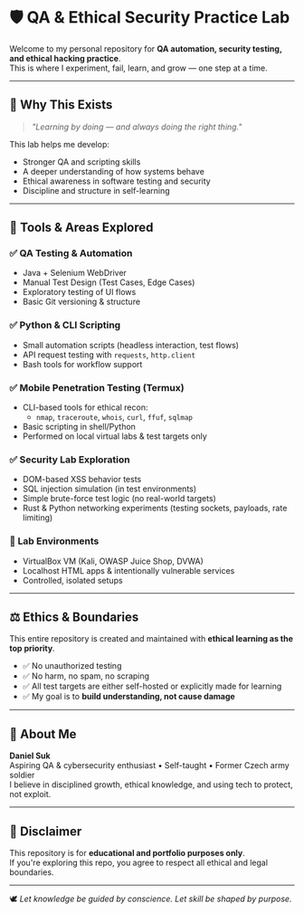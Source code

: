 # 🛡️ QA & Ethical Security Practice Lab

Welcome to my personal repository for **QA automation, security testing, and ethical hacking practice**.  
This is where I experiment, fail, learn, and grow — one step at a time.

---

## 🧠 Why This Exists

> *"Learning by doing — and always doing the right thing."*

This lab helps me develop:
- Stronger QA and scripting skills  
- A deeper understanding of how systems behave  
- Ethical awareness in software testing and security  
- Discipline and structure in self-learning

---

## 🧰 Tools & Areas Explored

### ✅ QA Testing & Automation
- Java + Selenium WebDriver  
- Manual Test Design (Test Cases, Edge Cases)  
- Exploratory testing of UI flows  
- Basic Git versioning & structure

### ✅ Python & CLI Scripting
- Small automation scripts (headless interaction, test flows)  
- API request testing with `requests`, `http.client`  
- Bash tools for workflow support

### ✅ Mobile Penetration Testing (Termux)
- CLI-based tools for ethical recon:  
  - `nmap`, `traceroute`, `whois`, `curl`, `ffuf`, `sqlmap`  
- Basic scripting in shell/Python  
- Performed on local virtual labs & test targets only

### ✅ Security Lab Exploration
- DOM-based XSS behavior tests  
- SQL injection simulation (in test environments)  
- Simple brute-force test logic (no real-world targets)  
- Rust & Python networking experiments (testing sockets, payloads, rate limiting)

### 🧪 Lab Environments
- VirtualBox VM (Kali, OWASP Juice Shop, DVWA)  
- Localhost HTML apps & intentionally vulnerable services  
- Controlled, isolated setups

---

## ⚖️ Ethics & Boundaries

This entire repository is created and maintained with **ethical learning as the top priority**.

- ✅ No unauthorized testing  
- ✅ No harm, no spam, no scraping  
- ✅ All test targets are either self-hosted or explicitly made for learning  
- ✅ My goal is to **build understanding, not cause damage**

---

## 👤 About Me

**Daniel Suk**  
Aspiring QA & cybersecurity enthusiast • Self-taught • Former Czech army soldier  
I believe in disciplined growth, ethical knowledge, and using tech to protect, not exploit.

---

## 📌 Disclaimer

This repository is for **educational and portfolio purposes only**.  
If you're exploring this repo, you agree to respect all ethical and legal boundaries.

---

🕊️ *Let knowledge be guided by conscience. Let skill be shaped by purpose.*
